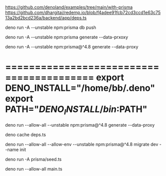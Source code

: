 https://github.com/denoland/examples/tree/main/with-prisma
https://github.com/dhargitai/redemp.io/blob/f4adee91fcb72cd3ccd1e63c7513a2bd2bcd236a/backend/app/deps.ts

deno run -A --unstable npm:prisma db push

deno run -A --unstable npm:prisma generate --data-prxoxy

deno run -A --unstable npm:prisma@^4.8 generate --data-proxy

=========================================
export DENO_INSTALL="/home/bb/.deno"
export PATH="$DENO_INSTALL/bin:$PATH"
=========================================
deno run --allow-all --unstable npm:prisma@^4.8 generate --data-proxy

deno cache deps.ts

deno run --allow-all --allow-env --unstable npm:prisma@^4.8 migrate dev --name init

deno run -A prisma/seed.ts


deno run --allow-all main.ts



